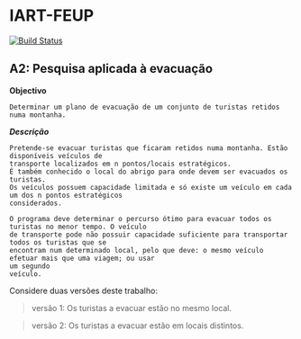 # IART-FEUP 

[![Build Status](http://circleci-badges-max.herokuapp.com/img/davidrsfalcao/IART-FEUP?token=)](https://circleci.com/gh/davidrsfalcao/IART-FEUP)



## A2: Pesquisa aplicada à evacuação
**Objectivo**
```
Determinar um plano de evacuação de um conjunto de turistas retidos numa montanha.

```

***Descrição***

```
Pretende-se evacuar turistas que ficaram retidos numa montanha. Estão disponíveis veículos de 
transporte localizados em n pontos/locais estratégicos. 
É também conhecido o local do abrigo para onde devem ser evacuados os turistas. 
Os veículos possuem capacidade limitada e só existe um veículo em cada um dos n pontos estratégicos 
considerados.

O programa deve determinar o percurso ótimo para evacuar todos os turistas no menor tempo. O veículo 
de transporte pode não possuir capacidade suficiente para transportar todos os turistas que se 
encontram num determinado local, pelo que deve: o mesmo veículo efetuar mais que uma viagem; ou usar 
um segundo 
veículo.

```

Considere duas versões deste trabalho:

> versão 1: Os turistas a evacuar estão no mesmo local.

> versão 2: Os turistas a evacuar estão em locais distintos.
